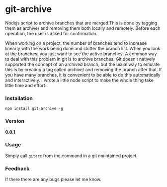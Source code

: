 # git-archive
Nodejs script to archive branches that are merged.This is done by tagging them as archive/<branchname> and removing them both locally and remotely. Before each operation, the user is asked for confirmation.

When working on a project, the number of branches tend to increase linearly with the work being done and clutter the branch list. When you look at the branches, you just want to see the active branches. A common way to deal with this problem in git is to archive branches. Git doesn’t natively supported the concept of an archived branch, but the usual way to emulate this is by creating a tag called archive/<branchname> and removing the branch after that. If you have many branches, it is convenient to be able to do this automatically and interactively. I wrote a little node script to make the whole thing take little time and effort.

### Installation
```
npm install git-archive -g
```

### Version
**0.0.1**

### Usage

Simply call `gitarc` from the command in a git maintained project.


### Feedback

If there there are any bugs please let me know.

